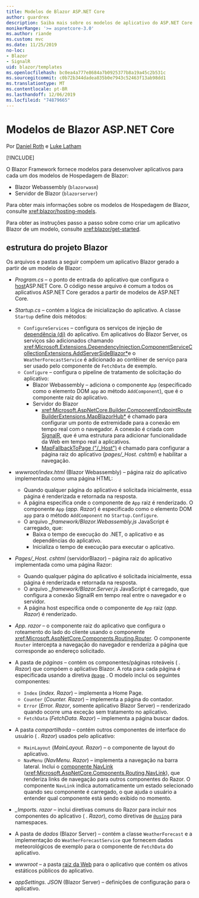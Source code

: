 ```yaml
---
title: Modelos de Blazor ASP.NET Core
author: guardrex
description: Saiba mais sobre os modelos de aplicativo do ASP.NET Core Blazor e a estrutura do projeto do Blazor.
monikerRange: '>= aspnetcore-3.0'
ms.author: riande
ms.custom: mvc
ms.date: 11/25/2019
no-loc:
- Blazor
- SignalR
uid: blazor/templates
ms.openlocfilehash: bc0ea4a777e8684a7b0925377b8a19a45c2b531c
ms.sourcegitcommit: c0b72b344dadea835b0e7943c52463f13ab98dd1
ms.translationtype: MT
ms.contentlocale: pt-BR
ms.lasthandoff: 12/06/2019
ms.locfileid: "74879665"
---
```

# <a name="aspnet-core-opno-locblazor-templates"></a>Modelos de Blazor ASP.NET Core

Por [Daniel Roth](https://github.com/danroth27) e [Luke Latham](https://github.com/guardrex)

[!INCLUDE[](~/includes/blazorwasm-preview-notice.md)]

O Blazor Framework fornece modelos para desenvolver aplicativos para cada um dos modelos de Hospedagem de Blazor:

* Blazor Webassembly (`blazorwasm`)
* Servidor de Blazor (`blazorserver`)

Para obter mais informações sobre os modelos de Hospedagem de Blazor, consulte <xref:blazor/hosting-models>.

Para obter as instruções passo a passo sobre como criar um aplicativo Blazor de um modelo, consulte <xref:blazor/get-started>.

## <a name="opno-locblazor-project-structure"></a>estrutura do projeto Blazor

Os arquivos e pastas a seguir compõem um aplicativo Blazor gerado a partir de um modelo de Blazor:

* *Program.cs* &ndash; o ponto de entrada do aplicativo que configura o [host](xref:fundamentals/host/generic-host)ASP.NET Core. O código nesse arquivo é comum a todos os aplicativos ASP.NET Core gerados a partir de modelos de ASP.NET Core.

* *Startup.cs* &ndash; contém a lógica de inicialização do aplicativo. A classe `Startup` define dois métodos:

  * `ConfigureServices` &ndash; configura os serviços de injeção de [dependência (di)](xref:fundamentals/dependency-injection) do aplicativo. Em aplicativos do Blazor Server, os serviços são adicionados chamando <xref:Microsoft.Extensions.DependencyInjection.ComponentServiceCollectionExtensions.AddServerSideBlazor*>e o `WeatherForecastService` é adicionado ao contêiner de serviço para ser usado pelo componente de `FetchData` de exemplo.
  * `Configure` &ndash; configura o pipeline de tratamento de solicitação do aplicativo:
    * Blazor Webassembly &ndash; adiciona o componente `App` (especificado como o elemento DOM `app` ao método `AddComponent`), que é o componente raiz do aplicativo.
    * Servidor do Blazor
      * <xref:Microsoft.AspNetCore.Builder.ComponentEndpointRouteBuilderExtensions.MapBlazorHub*> é chamado para configurar um ponto de extremidade para a conexão em tempo real com o navegador. A conexão é criada com [SignalR](xref:signalr/introduction), que é uma estrutura para adicionar funcionalidade da Web em tempo real a aplicativos.
      * [MapFallbackToPage ("/_Host")](xref:Microsoft.AspNetCore.Builder.RazorPagesEndpointRouteBuilderExtensions.MapFallbackToPage*) é chamado para configurar a página raiz do aplicativo (*pages/_Host. cshtml*) e habilitar a navegação.

* *wwwroot/index.html* (Blazor Webassembly) &ndash; página raiz do aplicativo implementada como uma página HTML:
  * Quando qualquer página do aplicativo é solicitada inicialmente, essa página é renderizada e retornada na resposta.
  * A página especifica onde o componente de `App` raiz é renderizado. O componente `App` (*app. Razor*) é especificado como o elemento DOM `app` para o método `AddComponent` no `Startup.Configure`.
  * O arquivo *_framework/Blazor.Webassembly.js* JavaScript é carregado, que:
    * Baixa o tempo de execução do .NET, o aplicativo e as dependências do aplicativo.
    * Inicializa o tempo de execução para executar o aplicativo.

* *Pages/_Host. cshtml* (servidorBlazor) &ndash; página raiz do aplicativo implementada como uma página Razor:
  * Quando qualquer página do aplicativo é solicitada inicialmente, essa página é renderizada e retornada na resposta.
  * O arquivo *_framework/Blazor.Server.js* JavaScript é carregado, que configura a conexão SignalR em tempo real entre o navegador e o servidor.
  * A página host especifica onde o componente de `App` raiz (*app. Razor*) é renderizado.

* *App. razor* &ndash; o componente raiz do aplicativo que configura o roteamento do lado do cliente usando o componente <xref:Microsoft.AspNetCore.Components.Routing.Router>. O componente `Router` intercepta a navegação do navegador e renderiza a página que corresponde ao endereço solicitado.

* A pasta de *páginas* &ndash; contém os componentes/páginas roteáveis ( *. Razor*) que compõem o aplicativo Blazor. A rota para cada página é especificada usando a diretiva [`@page`](xref:mvc/views/razor#page) . O modelo inclui os seguintes componentes:
  * `Index` (*index. Razor*) &ndash; implementa a Home Page.
  * `Counter` (*Counter. Razor*) &ndash; implementa a página do contador.
  * `Error` (*Error. Razor*, somente aplicativo Blazor Server) &ndash; renderizado quando ocorre uma exceção sem tratamento no aplicativo.
  * `FetchData` (*FetchData. Razor*) &ndash; implementa a página buscar dados.

* A pasta *compartilhada* &ndash; contém outros componentes de interface do usuário ( *. Razor*) usados pelo aplicativo:
  * `MainLayout` (*MainLayout. Razor*) &ndash; o componente de layout do aplicativo.
  * `NavMenu` (*NavMenu. Razor*) &ndash; implementa a navegação na barra lateral. Inclui o [componente NavLink](xref:blazor/routing#navlink-component) (<xref:Microsoft.AspNetCore.Components.Routing.NavLink>), que renderiza links de navegação para outros componentes do Razor. O componente `NavLink` indica automaticamente um estado selecionado quando seu componente é carregado, o que ajuda o usuário a entender qual componente está sendo exibido no momento.

* *_Imports. razor* &ndash; inclui diretivas comuns do Razor para incluir nos componentes do aplicativo ( *. Razor*), como diretivas de [`@using`](xref:mvc/views/razor#using) para namespaces.

* A pasta de *dados* (Blazor Server) &ndash; contém a classe `WeatherForecast` e a implementação do `WeatherForecastService` que fornecem dados meteorológicos de exemplo para o componente de `FetchData` do aplicativo.

* *wwwroot* &ndash; a pasta [raiz da Web](xref:fundamentals/index#web-root) para o aplicativo que contém os ativos estáticos públicos do aplicativo.

* *appSettings. JSON* (Blazor Server) &ndash; definições de configuração para o aplicativo.
